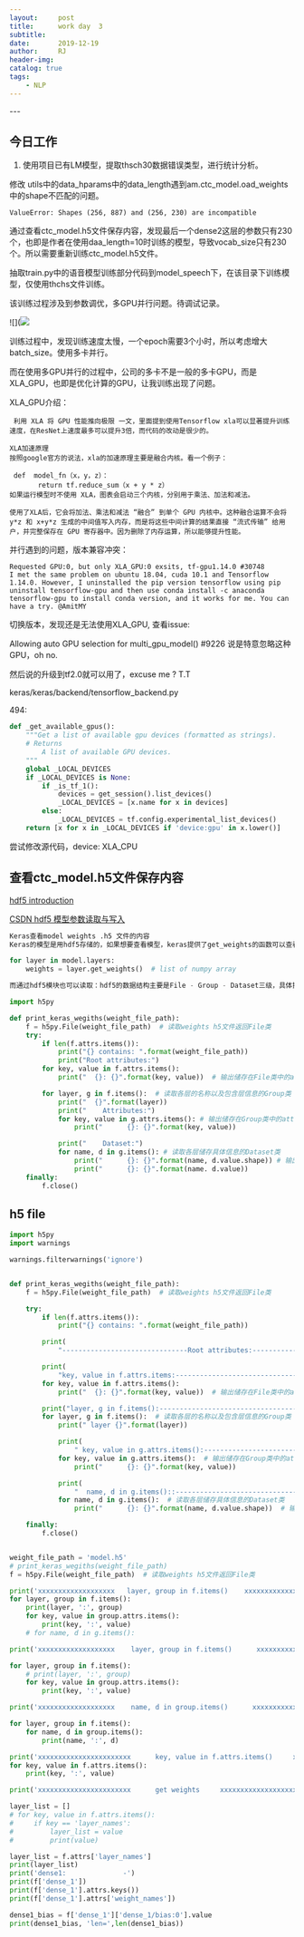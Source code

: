 ```yaml
---
layout:     post
title:      work day  3
subtitle:   
date:       2019-12-19
author:     RJ
header-img: 
catalog: true
tags:
    - NLP
---
```

<p id = "build"></p>
---

## 今日工作
1. 使用项目已有LM模型，提取thsch30数据错误类型，进行统计分析。

修改 utils中的data_hparams中的data_length遇到am.ctc_model.oad_weights中的shape不匹配的问题。

```
ValueError: Shapes (256, 887) and (256, 230) are incompatible
```

通过查看ctc_model.h5文件保存内容，发现最后一个dense2这层的参数只有230个，也即是作者在使用daa_length=10时训练的模型，导致vocab_size只有230个。所以需要重新训练ctc_model.h5文件。

抽取train.py中的语音模型训练部分代码到model_speech下，在该目录下训练模型，仅使用thchs文件训练。

该训练过程涉及到参数调优，多GPU并行问题。待调试记录。

![](![](https://raw.githubusercontent.com/rejae/rejae.github.io/master/img/20191219142812GPU.png)

训练过程中，发现训练速度太慢，一个epoch需要3个小时，所以考虑增大batch_size。使用多卡并行。

而在使用多GPU并行的过程中，公司的多卡不是一般的多卡GPU，而是XLA_GPU，也即是优化计算的GPU，让我训练出现了问题。

XLA_GPU介绍：
```
 利用 XLA 将 GPU 性能推向极限 一文，里面提到使用Tensorflow xla可以显著提升训练速度，在ResNet上速度最多可以提升3倍，而代码的改动是很少的。

XLA加速原理
按照google官方的说法，xla的加速原理主要是融合内核。看一个例子：

 def  model_fn（x，y，z）：    
       return tf.reduce_sum（x + y * z）    
如果运行模型时不使用 XLA，图表会启动三个内核，分别用于乘法、加法和减法。

使用了XLA后，它会将加法、乘法和减法 “融合” 到单个 GPU 内核中。这种融合运算不会将 y*z 和 x+y*z 生成的中间值写入内存，而是将这些中间计算的结果直接 “流式传输” 给用户，并完整保存在 GPU 寄存器中。因为删除了内存运算，所以能够提升性能。
```

并行遇到的问题，版本兼容冲突：
```
Requested GPU:0, but only XLA_GPU:0 exsits, tf-gpu1.14.0 #30748
I met the same problem on ubuntu 18.04, cuda 10.1 and Tensorflow 1.14.0. However, I uninstalled the pip version tensorflow using pip uninstall tensorflow-gpu and then use conda install -c anaconda tensorflow-gpu to install conda version, and it works for me. You can have a try. @AmitMY

```

切换版本，发现还是无法使用XLA_GPU, 查看issue:

Allowing auto GPU selection for multi_gpu_model() #9226 说是特意忽略这种GPU，oh no.

然后说的升级到tf2.0就可以用了，excuse me ? T.T



keras/keras/backend/tensorflow_backend.py  

494: 
```python
def _get_available_gpus():
    """Get a list of available gpu devices (formatted as strings).
    # Returns
        A list of available GPU devices.
    """
    global _LOCAL_DEVICES
    if _LOCAL_DEVICES is None:
        if _is_tf_1():
            devices = get_session().list_devices()
            _LOCAL_DEVICES = [x.name for x in devices]
        else:
            _LOCAL_DEVICES = tf.config.experimental_list_devices()
    return [x for x in _LOCAL_DEVICES if 'device:gpu' in x.lower()]
```

尝试修改源代码，device: XLA_CPU






## 查看ctc_model.h5文件保存内容

[hdf5 introduction](http://docs.h5py.org/en/latest/high/group.html)

[CSDN hdf5 模型参数读取与写入](https://blog.csdn.net/wanggao_1990/article/details/90446736)


```python
Keras查看model weights .h5 文件的内容
Keras的模型是用hdf5存储的，如果想要查看模型，keras提供了get_weights的函数可以查看：

for layer in model.layers:
    weights = layer.get_weights()  # list of numpy array

而通过hdf5模块也可以读取：hdf5的数据结构主要是File - Group - Dataset三级，具体操作API可以看官方文档。weights的tensor保存在Dataset的value中，而每一集都会有attrs保存各网络层的属性：

import h5py

def print_keras_wegiths(weight_file_path):
    f = h5py.File(weight_file_path)  # 读取weights h5文件返回File类
    try:
        if len(f.attrs.items()):
            print("{} contains: ".format(weight_file_path))
            print("Root attributes:")
        for key, value in f.attrs.items():
            print("  {}: {}".format(key, value))  # 输出储存在File类中的attrs信息，一般是各层的名称

        for layer, g in f.items():  # 读取各层的名称以及包含层信息的Group类
            print("  {}".format(layer))
            print("    Attributes:")
            for key, value in g.attrs.items(): # 输出储存在Group类中的attrs信息，一般是各层的weights和bias及他们的名称
                print("      {}: {}".format(key, value))  

            print("    Dataset:")
            for name, d in g.items(): # 读取各层储存具体信息的Dataset类
                print("      {}: {}".format(name, d.value.shape)) # 输出储存在Dataset中的层名称和权重，也可以打印dataset的attrs，但是keras中是空的
                print("      {}: {}".format(name. d.value))
    finally:
        f.close()
```

## h5 file

```python
import h5py
import warnings

warnings.filterwarnings('ignore')


def print_keras_wegiths(weight_file_path):
    f = h5py.File(weight_file_path)  # 读取weights h5文件返回File类

    try:
        if len(f.attrs.items()):
            print("{} contains: ".format(weight_file_path))

        print(
            "-------------------------------Root attributes:----------------------------------------------------------")

        print(
            "key, value in f.attrs.items:----------------------------------------------------------------------------")
        for key, value in f.attrs.items():
            print("  {}: {}".format(key, value))  # 输出储存在File类中的attrs信息，一般是各层的名称

        print("layer, g in f.items():----------------------------------------------------------------------------")
        for layer, g in f.items():  # 读取各层的名称以及包含层信息的Group类
            print(" layer {}".format(layer))

            print(
                " key, value in g.attrs.items():--------------------------------------------------------------------------------")
            for key, value in g.attrs.items():  # 输出储存在Group类中的attrs信息，一般是各层的weights和bias及他们的名称
                print("      {}: {}".format(key, value))

            print(
                "  name, d in g.items()::--------------------------------------------------------------------------------")
            for name, d in g.items():  # 读取各层储存具体信息的Dataset类
                print("      {}: {}".format(name, d.value.shape))  # 输出储存在Dataset中的层名称和权重，也可以打印dataset的attrs，但是keras中是空的

    finally:
        f.close()


weight_file_path = 'model.h5'
# print_keras_wegiths(weight_file_path)
f = h5py.File(weight_file_path)  # 读取weights h5文件返回File类

print('xxxxxxxxxxxxxxxxxxx   layer, group in f.items()    xxxxxxxxxxxxxxxxxxxxxxxxxxxxxx')
for layer, group in f.items():
    print(layer, ':', group)
    for key, value in group.attrs.items():
        print(key, ':', value)
    # for name, d in g.items():

print('xxxxxxxxxxxxxxxxxxx    layer, group in f.items()      xxxxxxxxxxxxxxxxxxxxxxxxxxxxxx')

for layer, group in f.items():
    # print(layer, ':', group)
    for key, value in group.attrs.items():
        print(key, ':', value)

print('xxxxxxxxxxxxxxxxxxx    name, d in group.items()      xxxxxxxxxxxxxxxxxxxxxxxxxxxxxx')

for layer, group in f.items():
    for name, d in group.items():
        print(name, ':', d)

print('xxxxxxxxxxxxxxxxxxxxxxx      key, value in f.attrs.items()     xxxxxxxxxxxxxxxxxxxxxxxxxx')
for key, value in f.attrs.items():
    print(key, ':', value)

print('xxxxxxxxxxxxxxxxxxxxxxx      get weights     xxxxxxxxxxxxxxxxxxxxxxxxxx')

layer_list = []
# for key, value in f.attrs.items():
#     if key == 'layer_names':
#         layer_list = value
#         print(value)

layer_list = f.attrs['layer_names']
print(layer_list)
print('dense1:              -')
print(f['dense_1'])
print(f['dense_1'].attrs.keys())
print(f['dense_1'].attrs['weight_names'])

dense1_bias = f['dense_1']['dense_1/bias:0'].value
print(dense1_bias, 'len=',len(dense1_bias))


```